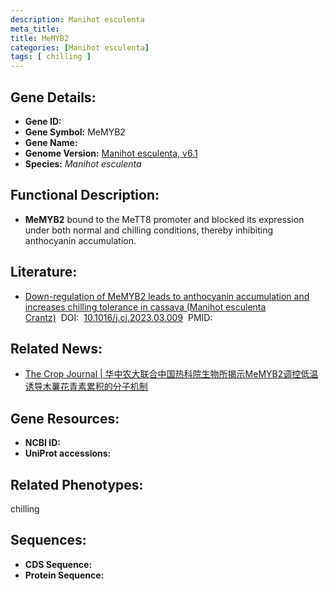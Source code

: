```yaml
---
description: Manihot esculenta
meta_title:
title: MeMYB2
categories: [Manihot esculenta]
tags: [ chilling ]
---
```


## Gene Details:
- **Gene ID:**	[]()
- **Gene Symbol:** MeMYB2
- **Gene Name:** 
- **Genome Version:** [Manihot esculenta, v6.1]()
- **Species:** *Manihot esculenta*

## Functional Description:
   -  **MeMYB2** bound to the MeTT8 promoter and blocked its expression under both normal and chilling conditions, thereby inhibiting anthocyanin accumulation.

## Literature:
   - [Down-regulation of MeMYB2 leads to anthocyanin accumulation and increases chilling tolerance in cassava (Manihot esculenta Crantz)]( https://www.sciencedirect.com/science/article/pii/S2214514123000405)&nbsp;&nbsp;DOI:&nbsp;&nbsp;[10.1016/j.cj.2023.03.009](https://www.sciencedirect.com/science/article/pii/S2214514123000405)&nbsp;&nbsp;PMID:&nbsp;&nbsp;[](https://pubmed.ncbi.nlm.nih.gov//)

## Related News:
   - [The Crop Journal | 华中农大联合中国热科院生物所揭示MeMYB2调控低温诱导木薯花青素累积的分子机制](https://mp.weixin.qq.com/s/O_Ym8COF34WlbVZ6RQNQTQ)

## Gene Resources:
- **NCBI ID:** [](https://www.ncbi.nlm.nih.gov/gene/?term=)
- **UniProt accessions:** [](https://www.uniprot.org/uniprotkb//entry)

## Related Phenotypes:
chilling

## Sequences:
- **CDS Sequence:**
- **Protein Sequence:**
